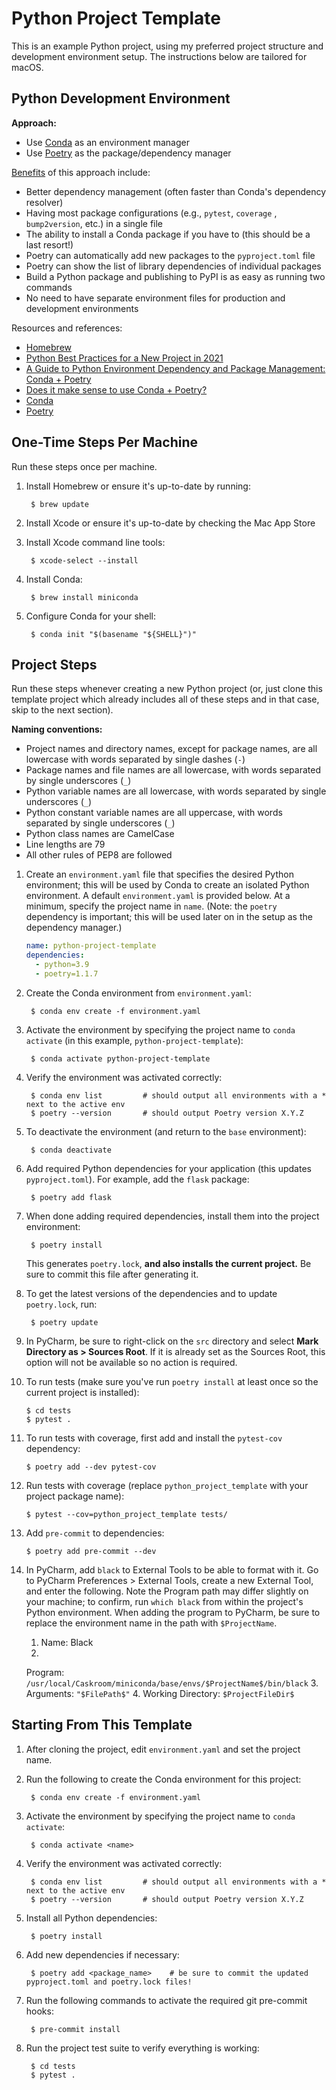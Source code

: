 # Python Project Template

This is an example Python project, using my preferred project structure and
development environment setup. The instructions below are tailored for macOS.

## Python Development Environment

**Approach:**

- Use [Conda](https://conda.io) as an environment manager
- Use [Poetry](https://python-poetry.org) as the package/dependency manager

[Benefits](https://ealizadeh.com/blog/guide-to-python-env-pkg-dependency-using-conda-poetry)
of this approach include:

- Better dependency management (often faster than Conda's dependency resolver)
- Having most package configurations (e.g., `pytest`, `coverage`
  , `bump2version`, etc.) in a single file
- The ability to install a Conda package if you have to (this should be a last
  resort!)
- Poetry can automatically add new packages to the `pyproject.toml` file
- Poetry can show the list of library dependencies of individual packages
- Build a Python package and publishing to PyPI is as easy as running two
  commands
- No need to have separate environment files for production and development
  environments

Resources and references:

- [Homebrew](https://brew.sh)
- [Python Best Practices for a New Project in 2021](https://mitelman.engineering/blog/python-best-practice/automating-python-best-practices-for-a-new-project/)
- [A Guide to Python Environment Dependency and Package Management: Conda + Poetry](https://ealizadeh.com/blog/guide-to-python-env-pkg-dependency-using-conda-poetry)
- [Does it make sense to use Conda + Poetry?](https://stackoverflow.com/questions/70851048/does-it-make-sense-to-use-conda-poetry#:~:text=Conda%20is%20primarily%20a%20environment,%2C%20an%20upgrade%20of%20Pyenv)
- [Conda](https://docs.conda.io/en/latest/)
- [Poetry](https://python-poetry.org/docs/)

## One-Time Steps Per Machine

Run these steps once per machine.

1. Install Homebrew or ensure it's up-to-date by running:

        $ brew update
2. Install Xcode or ensure it's up-to-date by checking the Mac App Store
3. Install Xcode command line tools:

        $ xcode-select --install
4. Install Conda:

        $ brew install miniconda
5. Configure Conda for your shell:

        $ conda init "$(basename "${SHELL}")"

## Project Steps

Run these steps whenever creating a new Python project (or, just clone this
template project which already includes all of these steps and in that case,
skip to the next section).

**Naming conventions:**

- Project names and directory names, except for package names, are all
  lowercase with words separated by single dashes (`-`)
- Package names and file names are all lowercase, with words separated by
  single underscores (`_`)
- Python variable names are all lowercase, with words separated by single
  underscores (`_`)
- Python constant variable names are all uppercase, with words separated by
  single underscores (`_`)
- Python class names are CamelCase
- Line lengths are 79
- All other rules of PEP8 are followed

1. Create an `environment.yaml` file that specifies the desired Python
   environment; this will be used by Conda to create an isolated Python
   environment. A default `environment.yaml` is provided below. At a minimum,
   specify the project name in `name`. (Note: the `poetry` dependency is
   important; this will be used later on in the setup as the dependency
   manager.)

   ```yaml
   name: python-project-template
   dependencies:
     - python=3.9
     - poetry=1.1.7
   ```

2. Create the Conda environment from `environment.yaml`:

        $ conda env create -f environment.yaml

3. Activate the environment by specifying the project name
   to `conda activate` (in this example,
   `python-project-template`):

        $ conda activate python-project-template
4. Verify the environment was activated correctly:

        $ conda env list         # should output all environments with a * next to the active env
        $ poetry --version       # should output Poetry version X.Y.Z
5. To deactivate the environment (and return to the `base` environment):

        $ conda deactivate
6. Add required Python dependencies for your application (this
   updates `pyproject.toml`). For example, add the `flask` package:

        $ poetry add flask
7. When done adding required dependencies, install them into the project
   environment:

        $ poetry install
   This generates `poetry.lock`, **and also installs the current project.** Be
   sure to commit this file after generating it.
8. To get the latest versions of the dependencies and to update `poetry.lock`,
   run:

        $ poetry update
9. In PyCharm, be sure to right-click on the `src` directory and select **Mark
   Directory as > Sources Root**. If it is already set as the Sources Root,
   this option will not be available so no action is required.
10. To run tests (make sure you've run `poetry install` at least once so the
    current project is installed):

        $ cd tests 
        $ pytest .
11. To run tests with coverage, first add and install the `pytest-cov`
    dependency:

        $ poetry add --dev pytest-cov
12. Run tests with coverage (replace `python_project_template` with your
    project package name):

        $ pytest --cov=python_project_template tests/
13. Add `pre-commit` to dependencies:

        $ poetry add pre-commit --dev
14. In PyCharm, add `black` to External Tools to be able to format with it. Go
    to PyCharm Preferences > External Tools, create a new External Tool, and
    enter the following. Note the Program path may differ slightly on your
    machine; to confirm, run `which black` from within the project's Python
    environment. When adding the program to PyCharm, be sure to replace the
    environment name in the path with `$ProjectName`.
    1. Name: Black
    2.
    Program: `/usr/local/Caskroom/miniconda/base/envs/$ProjectName$/bin/black`
    3. Arguments: `"$FilePath$"`
    4. Working Directory: `$ProjectFileDir$`

## Starting From This Template

1. After cloning the project, edit `environment.yaml` and set the project name.
2. Run the following to create the Conda environment for this project:

        $ conda env create -f environment.yaml

3. Activate the environment by specifying the project name to `conda activate`:

        $ conda activate <name>
4. Verify the environment was activated correctly:

        $ conda env list         # should output all environments with a * next to the active env
        $ poetry --version       # should output Poetry version X.Y.Z

5. Install all Python dependencies:

        $ poetry install
6. Add new dependencies if necessary:

        $ poetry add <package_name>    # be sure to commit the updated pyproject.toml and poetry.lock files!
7. Run the following commands to activate the required git pre-commit hooks:

        $ pre-commit install
8. Run the project test suite to verify everything is working:

        $ cd tests
        $ pytest .
